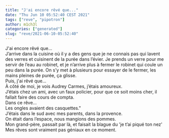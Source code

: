 ```yaml
---
title: "J'ai encore rêvé que..."
date: "Thu Jun 10 05:52:40 CEST 2021"
tags: ["reve", "pipotron"]
author: m1ch3l
categories: ["generated"]
slug: "reve/2021-06-10-05:52:40"
---
```


J'ai encore rêvé que...<br>
J’arrive dans la cuisine où il y a des gens que je ne connais pas qui lavent des verres et cuisinent de la purée dans l’évier. Je prends un verre pour me servir de l’eau au robinet, et je n’arrive plus à fermer le robinet qui coule un peu dans la purée. On s’y met à plusieurs pour essayer de le fermer, les mains pleines de purée, ça glisse.<br>
Puis, j'ai rêvé que...<br>
À côté de moi, je vois Audrey Carmes, j’étais amoureux.<br>
J’étais chez un ami, avec un faux policier, pour que ce soit moins cher, il fallait faire des cours de compta.<br>
Dans ce rêve...<br>
Les ongles avaient des casquettes."<br>
J’étais dans le sud avec mes parents, dans la provence.<br>
On était dans l’espace, nous mangions des pommes.<br>
Mon grand-père, passait par là, et faisait la blague du 'je t’ai piqué ton nez'<br>
Mes rêves sont vraiment pas géniaux en ce moment.<br>
